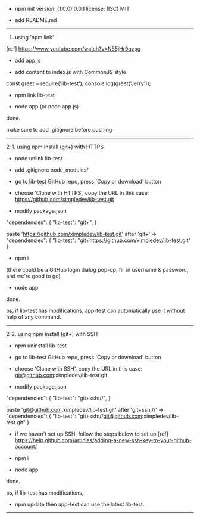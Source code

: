 - npm init
version: (1.0.0) 0.0.1
license: (ISC) MIT

- add README.md

-----

1. using 'npm link'

[ref]
https://www.youtube.com/watch?v=N55jHr9qzpg

- add app.js

- add content to index.js with CommonJS style

const greet = require('lib-test');
console.log(greet('Jerry'));

- npm link lib-test

- node app
(or node app.js)

done.

make sure to add .gitignore before pushing

-----

2-1. using npm install (git+) with HTTPS

- node unlink lib-test

- add .gitignore
node_modules/

- go to lib-test GitHub repo, press 'Copy or download' button

- choose 'Clone with HTTPS', copy the URL
in this case:
https://github.com/ximpledev/lib-test.git

- modify package.json

"dependencies": {
  "lib-test": "git+",
}

paste 'https://github.com/ximpledev/lib-test.git' after 'git+'
=>
"dependencies": {
  "lib-test": "git+https://github.com/ximpledev/lib-test.git"
}

- npm i

(there could be a GitHub login dialog pop-op,
fill in username & password, and we're good to go)

- node app

done.

ps,
if lib-test has modifications,
app-test can automatically use it without help of any command.

-----

2-2. using npm install (git+) with SSH

- npm uninstall lib-test

- go to lib-test GitHub repo, press 'Copy or download' button

- choose 'Clone with SSH', copy the URL
in this case:
git@github.com:ximpledev/lib-test.git

- modify package.json

"dependencies": {
  "lib-test": "git+ssh://",
}

paste 'git@github.com:ximpledev/lib-test.git' after 'git+ssh://'
=>
"dependencies": {
  "lib-test": "git+ssh://git@github.com:ximpledev/lib-test.git"
}

- if we haven't set up SSH, follow the steps below to set up
[ref]
https://help.github.com/articles/adding-a-new-ssh-key-to-your-github-account/

- npm i

- node app

done.

ps,
if lib-test has modifications,
- npm update
then app-test can use the latest lib-test.

-----
